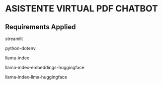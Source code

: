 
# ASISTENTE VIRTUAL PDF CHATBOT

## Requirements Applied 

streamlit

python-dotenv

llama-index

llama-index-embeddings-huggingface

llama-index-llms-huggingface
